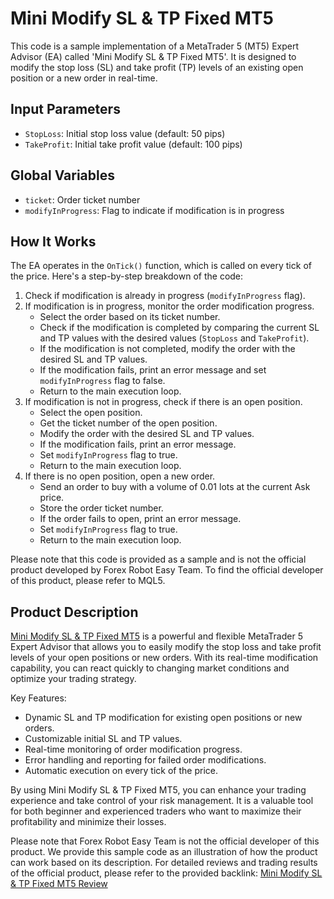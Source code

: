 # Mini Modify SL & TP Fixed MT5

This code is a sample implementation of a MetaTrader 5 (MT5) Expert Advisor (EA) called 'Mini Modify SL & TP Fixed MT5'. It is designed to modify the stop loss (SL) and take profit (TP) levels of an existing open position or a new order in real-time.

## Input Parameters

- `StopLoss`: Initial stop loss value (default: 50 pips)
- `TakeProfit`: Initial take profit value (default: 100 pips)

## Global Variables

- `ticket`: Order ticket number
- `modifyInProgress`: Flag to indicate if modification is in progress

## How It Works

The EA operates in the `OnTick()` function, which is called on every tick of the price. Here's a step-by-step breakdown of the code:

1. Check if modification is already in progress (`modifyInProgress` flag).
2. If modification is in progress, monitor the order modification progress.
   - Select the order based on its ticket number.
   - Check if the modification is completed by comparing the current SL and TP values with the desired values (`StopLoss` and `TakeProfit`).
   - If the modification is not completed, modify the order with the desired SL and TP values.
   - If the modification fails, print an error message and set `modifyInProgress` flag to false.
   - Return to the main execution loop.
3. If modification is not in progress, check if there is an open position.
   - Select the open position.
   - Get the ticket number of the open position.
   - Modify the order with the desired SL and TP values.
   - If the modification fails, print an error message.
   - Set `modifyInProgress` flag to true.
   - Return to the main execution loop.
4. If there is no open position, open a new order.
   - Send an order to buy with a volume of 0.01 lots at the current Ask price.
   - Store the order ticket number.
   - If the order fails to open, print an error message.
   - Set `modifyInProgress` flag to true.
   - Return to the main execution loop.

Please note that this code is provided as a sample and is not the official product developed by Forex Robot Easy Team. To find the official developer of this product, please refer to MQL5.

## Product Description

[Mini Modify SL & TP Fixed MT5](https://forexroboteasy.com/forex-robot-review/mini-modify-sl-tp-fixed-mt5-review-quick-automated-forex-tool/) is a powerful and flexible MetaTrader 5 Expert Advisor that allows you to easily modify the stop loss and take profit levels of your open positions or new orders. With its real-time modification capability, you can react quickly to changing market conditions and optimize your trading strategy.

Key Features:
- Dynamic SL and TP modification for existing open positions or new orders.
- Customizable initial SL and TP values.
- Real-time monitoring of order modification progress.
- Error handling and reporting for failed order modifications.
- Automatic execution on every tick of the price.

By using Mini Modify SL & TP Fixed MT5, you can enhance your trading experience and take control of your risk management. It is a valuable tool for both beginner and experienced traders who want to maximize their profitability and minimize their losses.

Please note that Forex Robot Easy Team is not the official developer of this product. We provide this sample code as an illustration of how the product can work based on its description. For detailed reviews and trading results of the official product, please refer to the provided backlink: [Mini Modify SL & TP Fixed MT5 Review](https://forexroboteasy.com/forex-robot-review/mini-modify-sl-tp-fixed-mt5-review-quick-automated-forex-tool/)

